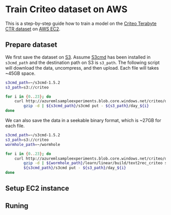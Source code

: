 # Train Criteo dataset on AWS

This is a step-by-step guide how to train a model on the
[Criteo Terabyte CTR dataset]((http://labs.criteo.com/downloads/download-terabyte-click-logs/))
on [AWS EC2](http://aws.amazon.com/ec2/).

## Prepare dataset

We first save the dataset on [S3](http://aws.amazon.com/s3/). Assume
[S3cmd](http://s3tools.org/s3cmd) has been installed in `s3cmd_path` and the
destination path on S3 is `s3_path`. The following script will download the
data, uncompress, and then upload. Each file will takes ~45GB space.

```bash
s3cmd_path=~/s3cmd-1.5.2
s3_path=s3://criteo

for i in {0..23}; do
    curl http://azuremlsampleexperiments.blob.core.windows.net/criteo/day_${i}.gz | \
        gzip -d | ${s3cmd_path}/s3cmd put - ${s3_path}/day_${i}
done
```

We can also save the data in a seekable binary format, which is ~27GB for each
file.

```bash
s3cmd_path=~/s3cmd-1.5.2
s3_path=s3://criteo
wormhole_path=~/wormhole

for i in {0..23}; do
    curl http://azuremlsampleexperiments.blob.core.windows.net/criteo/day_${i}.gz | \
        gzip -d | ${wormhole_path}/learn/linear/build/text2rec_criteo stdin stdout | \
        ${s3cmd_path}/s3cmd put - ${s3_path}/day_${i}
done
```


## Setup EC2 instance

## Runing
